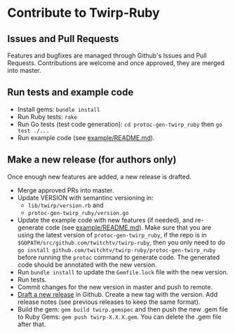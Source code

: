 # Contribute to Twirp-Ruby

## Issues and Pull Requests

Features and bugfixes are managed through Github's Issues and Pull Requests. Contributions are welcome and once approved, they are merged into master.

## Run tests and example code

 * Install gems: `bundle install`
 * Run Ruby tests: `rake`
 * Run Go tests (test code generation): `cd protoc-gen-twirp_ruby` then `go test ./...`
 * Run example code (see [example/README.md](example/README.md)).

## Make a new release (for authors only)

Once enough new features are added, a new release is drafted.

 * Merge approved PRs into master.
 * Update VERSION with semantinc versioning in:
   * `lib/twirp/version.rb` and
   * `protoc-gen-twirp_ruby/version.go`
 * Update the example code with new features (if needed), and re-generate code (see [example/README.md](example/README.md)). Make sure that you are using the latest version of `protoc-gen-twirp_ruby`, if the repo is in `$GOPATH/src/github.com/twitchtv/twirp-ruby`, then you only need to do `go install github.com/twitchtv/twirp-ruby/protoc-gen-twirp_ruby` before running the `protoc` command to generate code. The generated code should be annotated with the new version.
 * Run `bundle install` to update the `Gemfile.lock` file with the new version.
 * Run tests.
 * Commit changes for the new version in master and push to remote.
 * [Draft a new release](https://github.com/twitchtv/twirp-ruby/releases) in Github. Create a new tag with the version. Add release notes (see previous releases to keep the same format).
 * Build the gem: `gem build twirp.gemspec` and then push the new .gem file to Ruby Gems: `gem push twirp-X.X.X.gem`. You can delete the .gem file after that.
